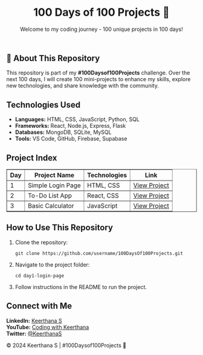 <body>
    <header>
        <h1>100 Days of 100 Projects 🚀</h1>
        <p>Welcome to my coding journey - 100 unique projects in 100 days!</p>
    </header>
        <h2>📖 About This Repository</h2>
        <p>This repository is part of my <strong>#100Daysof100Projects</strong> challenge. Over the next 100 days, I will create 100 mini-projects to enhance my skills, explore new technologies, and share knowledge with the community.</p>
        <h2>Technologies Used</h2>
        <ul>
            <li><strong>Languages:</strong> HTML, CSS, JavaScript, Python, SQL</li>
            <li><strong>Frameworks:</strong> React, Node.js, Express, Flask</li>
            <li><strong>Databases:</strong> MongoDB, SQLite, MySQL</li>
            <li><strong>Tools:</strong> VS Code, GitHub, Firebase, Supabase</li>
        </ul>
        <h2>Project Index</h2>
        <table border="1">
            <tr>
                <th>Day</th>
                <th>Project Name</th>
                <th>Technologies</th>
                <th>Link</th>
            </tr>
            <tr>
                <td>1</td>
                <td>Simple Login Page</td>
                <td>HTML, CSS</td>
                <td><a href="#">View Project</a></td>
            </tr>
            <tr>
                <td>2</td>
                <td>To-Do List App</td>
                <td>React, CSS</td>
                <td><a href="#">View Project</a></td>
            </tr>
            <tr>
                <td>3</td>
                <td>Basic Calculator</td>
                <td>JavaScript</td>
                <td><a href="#">View Project</a></td>
            </tr>
        </table>
        <h2>How to Use This Repository</h2>
        <ol>
            <li>Clone the repository:</li>
            <pre><code>git clone https://github.com/username/100DaysOf100Projects.git</code></pre>
            <li>Navigate to the project folder:</li>
            <pre><code>cd day1-login-page</code></pre>
            <li>Follow instructions in the README to run the project.</li>
        </ol>
        <h2>Connect with Me</h2>
        <p>
            <strong>LinkedIn:</strong> <a href="#">Keerthana S</a><br>
            <strong>YouTube:</strong> <a href="#">Coding with Keerthana</a><br>
            <strong>Twitter:</strong> <a href="#">@KeerthanaS</a>
        </p>
    <footer>
        <p>&copy; 2024 Keerthana S | #100Daysof100Projects 🚀</p>
    </footer>
</body>
